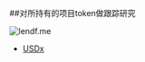 ##对所持有的项目token做跟踪研究

![lendf.me](https://github.com/kanuha/BTC/blob/master/%E9%A1%B9%E7%9B%AE%E7%A0%94%E7%A9%B6/pic/USDx_2019-10-25_lendf.me.png)


- [USDx][1]  

[1]: https://github.com/kanuha/BTC/blob/master/%E9%A1%B9%E7%9B%AE%E7%A0%94%E7%A9%B6/USDx.md        "USDx" 
[2]: http://search.yahoo.com/  "Yahoo Search" 
[3]: http://search.msn.com/    "MSN Search"
